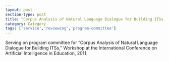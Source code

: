 ```yaml
---
layout: post
section-type: post
title: “Corpus Analysis of Natural Language Dialogue for Building ITSs,” Workshop at the International Conference on Artificial Intelligence in Education.
category: Category
tags: ['service','reviewing','program-committee']
---
```

Serving on program committee for “Corpus Analysis of Natural Language Dialogue for Building ITSs,” Workshop at the International Conference on Artificial Intelligence in Education, 2011.

